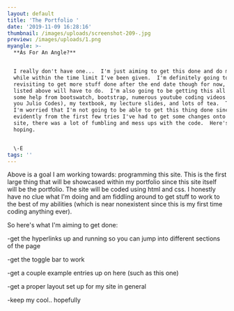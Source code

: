```yaml
---
layout: default
title: 'The Portfolio '
date: '2019-11-09 16:28:16'
thumbnail: /images/uploads/screenshot-209-.jpg
preview: /images/uploads/1.png
myangle: >-
  **As For An Angle?**


  I really don't have one...  I'm just aiming to get this done and do my best
  while within the time limit I've been given.  I'm definitely going to be
  revisiting to get more stuff done after the end date though for now, what's
  listed above will have to do.  I'm also going to be getting this all done with
  some help from bootswatch, bootstrap, numerous youtube coding videos (thank
  you Julio Codes), my textbook, my lecture slides, and lots of tea.  That said,
  I'm worried that I'm not going to be able to get this thing done since,
  evidently from the first few tries I've had to get some changes onto this
  site, there was a lot of fumbling and mess ups with the code.  Here's to
  hoping.


  \-E
tags: ''
---
```

Above is a goal I am working towards: programming this site.  This is the first large thing that will be showcased within my portfolio since this site itself will be the portfolio.  The site will be coded using html and css.  I honestly have no clue what I'm doing and am fiddling around to get stuff to work to the best of my abilities (which is near nonexistent since this is my first time coding anything ever).

So here's what I'm aiming to get done:

\-get the hyperlinks up and running so you can jump into different sections of the page

\-get the toggle bar to work

\-get a couple example entries up on here (such as this one)

\-get a proper layout set up for my site in general

\-keep my cool.. hopefully
